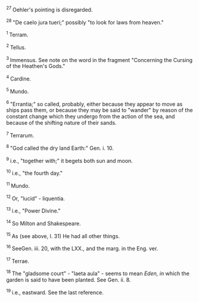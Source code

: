 <body>
 <p><a name="P2505_643321"></a>
 <sup>27 </sup>Oehler's pointing is disregarded.</p>
 
 <p><a name="P2507_643418"></a>
 <sup>28 </sup>"De caelo jura tueri;" possibly "to look for laws from heaven."</p>
 
 <p><a name="P2516_643619"></a>
 <sup>1 </sup>Terram.</p>
 
 <p><a name="P2517_643657"></a>
 <sup>2 </sup>Tellus.</p>
 
 <p><a name="P2519_643708"></a>
 <sup>3 </sup>Immensus. See note on the word in the fragment "Concerning the Cursing of the Heathen's Gods."</p>
 
 <p><a name="P2523_643940"></a>
 <sup>4 </sup>Cardine.</p>
 
 <p><a name="P2526_644022"></a>
 <sup>5 </sup>Mundo.</p>
 
 <p><a name="P2530_644190"></a>
 <sup>6 </sup>"Errantia;" so called, probably, either because they appear to move as ships pass them, or because they may be said to "wander" by reason of the constant change which they undergo from the action of the sea, and because of the shifting nature of their sands.</p>
 
 <p><a name="P2533_644545"></a>
 <sup>7 </sup>Terrarum.</p>
 
 <p><a name="P2535_644592"></a>
 <sup>8 </sup>"God called the dry land Earth:" Gen. i. 10.</p>
 
 <p><a name="P2540_644814"></a>
 <sup>9 </sup>i.e., "together with;" it begets both sun and moon.</p>
 
 <p><a name="P2543_644975"></a>
 <sup>10 </sup>i.e., "the fourth day."</p>
 
 <p><a name="P2545_645042"></a>
 <sup>11 </sup>Mundo.</p>
 
 <p><a name="P2548_645157"></a>
 <sup>12 </sup>Or, "lucid" - liquentia. </p>
 
 <p><a name="P2559_645610"></a>
 <sup>13 </sup>i.e., "Power Divine."</p>
 
 <p><a name="P2561_645694"></a>
 <sup>14 </sup>So Milton and Shakespeare.</p>
 
 <p><a name="P2564_645810"></a>
 <sup>15 </sup>As (see above, l. 31) He had all other things.</p>
 
 <p><a name="P2576_646333"></a>
 <sup>16 </sup>SeeGen. iii. 20, with the LXX., and the marg. in the Eng. ver.</p>
 
 <p><a name="P2590_646928"></a>
 <sup>17 </sup>Terrae.</p>
 
 <p><a name="P2595_647107"></a>
 <sup>18 </sup>The "gladsome court" - "laeta aula" - seems to mean <i>Eden, in</i> which the garden is said to have been planted. See Gen. ii. 8.</p>
 
 <p><a name="P2597_647302"></a>
 <sup>19 </sup>i.e., eastward. See the last reference.</p>
 
 </body>